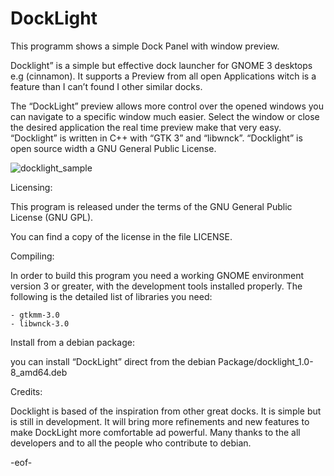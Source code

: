 # DockLight
This programm shows a simple Dock Panel with window preview.

Docklight” is a simple but effective dock launcher for GNOME 3 desktops e.g (cinnamon).
It supports a Preview from all open Applications witch is a feature than I can’t found I other similar docks.

The “DockLight” preview allows more control over the opened windows you can navigate to a specific window much easier.
Select the window or close the desired application the real time preview make that very easy.
“Docklight” is written in C++ with “GTK 3” and “libwnck”. “Docklight” is open source width a GNU General Public License.


![docklight_sample](https://cloud.githubusercontent.com/assets/9448387/19643317/e3d066ea-9a13-11e6-8971-96cf38752c97.jpg)


 Licensing:

  This program is released under the terms of the GNU General Public
  License (GNU GPL).

  You can find a copy of the license in the file LICENSE.
  
 Compiling:
  
  In order to build this program you need a working GNOME environment
  version 3 or greater, with the development tools installed properly.
  The following is the detailed list of libraries you need:
  
	- gtkmm-3.0
	- libwnck-3.0	
   
 Install from a debian package:
 
  you can install “DockLight” direct from the debian Package/docklight_1.0-8_amd64.deb
 
 Credits:

  Docklight is based of the inspiration from other great docks. It is simple but is still in   development. 
  It will  bring more refinements and  new features to make DockLight more comfortable ad powerful.
  Many thanks to the all developers and to all the people who contribute to debian.

  -eof-




